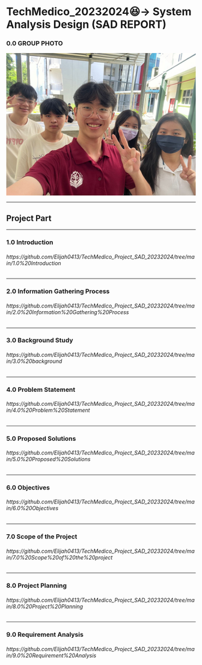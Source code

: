 # TechMedico_20232024😆-> System Analysis Design (SAD REPORT)
### 0.0 GROUP PHOTO

<img src = "img.file/group_photo.jpeg" width = "600" >


<hr>

## Project Part

<hr>

### 1.0 Introduction
<h6> https://github.com/Elijah0413/TechMedico_Project_SAD_20232024/tree/main/1.0%20Introduction</h6>

<hr>

### 2.0 Information Gathering Process
<h6> https://github.com/Elijah0413/TechMedico_Project_SAD_20232024/tree/main/2.0%20Information%20Gathering%20Process</h6>

<hr>

### 3.0 Background Study
<h6> https://github.com/Elijah0413/TechMedico_Project_SAD_20232024/tree/main/3.0%20background</h6>

<hr>

### 4.0 Problem Statement
<h6> https://github.com/Elijah0413/TechMedico_Project_SAD_20232024/tree/main/4.0%20Problem%20Statement</h6>

<hr>

### 5.0 Proposed Solutions
<h6> https://github.com/Elijah0413/TechMedico_Project_SAD_20232024/tree/main/5.0%20Proposed%20Solutions</h6>

<hr>

### 6.0 Objectives
<h6> https://github.com/Elijah0413/TechMedico_Project_SAD_20232024/tree/main/6.0%20Objectives </h6>

<hr>

### 7.0 Scope of the Project
<h6> https://github.com/Elijah0413/TechMedico_Project_SAD_20232024/tree/main/7.0%20Scope%20of%20the%20project </h6>

<hr>

### 8.0 Project Planning
<h6> https://github.com/Elijah0413/TechMedico_Project_SAD_20232024/tree/main/8.0%20Project%20Planning</h6>

<hr>

### 9.0 Requirement Analysis
<h6> https://github.com/Elijah0413/TechMedico_Project_SAD_20232024/tree/main/9.0%20Requirement%20Analysis</h6>

<!--

## Report file
<header>
 <details>
 <summary><h2> 🔍 Project 1 and project 2 Overview</h2>
  <h3><p> <img align="left" width="50%" src="https://i.ytimg.com/vi/6KHsNPQYb30/maxresdefault.jpg" /> </p>
 </h3></summary>
  <h4> [Newsletter](https://github.com/Elijah0413/tis-technology-and-info-system/blob/main/assignment/assignment4/ASSIGNMENT%203%20INDUSTRY%20VISIT%20HUAWEIPETRONAS%20GROUP%202%20(1).pdf)</h4>
<p></p>
 </details>
  <h3><p> <img align="left" width="50%" src="https://i.ytimg.com/vi/6KHsNPQYb30/maxresdefault.jpg " /> </p>

  -->
